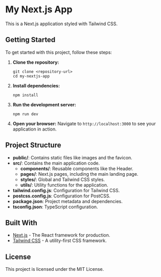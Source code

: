 # My Next.js App

This is a Next.js application styled with Tailwind CSS.

## Getting Started

To get started with this project, follow these steps:

1. **Clone the repository:**
   ```
   git clone <repository-url>
   cd my-nextjs-app
   ```

2. **Install dependencies:**
   ```
   npm install
   ```

3. **Run the development server:**
   ```
   npm run dev
   ```

4. **Open your browser:**
   Navigate to `http://localhost:3000` to see your application in action.

## Project Structure

- **public/**: Contains static files like images and the favicon.
- **src/**: Contains the main application code.
  - **components/**: Reusable components like the Header.
  - **pages/**: Next.js pages, including the main landing page.
  - **styles/**: Global and Tailwind CSS styles.
  - **utils/**: Utility functions for the application.
- **tailwind.config.js**: Configuration for Tailwind CSS.
- **postcss.config.js**: Configuration for PostCSS.
- **package.json**: Project metadata and dependencies.
- **tsconfig.json**: TypeScript configuration.

## Built With

- [Next.js](https://nextjs.org/) - The React framework for production.
- [Tailwind CSS](https://tailwindcss.com/) - A utility-first CSS framework.

## License

This project is licensed under the MIT License.
